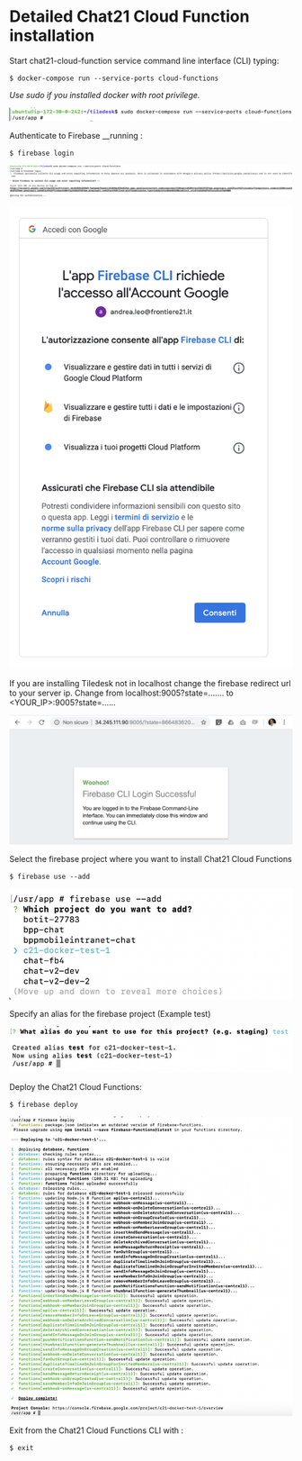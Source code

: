 # Detailed Chat21 Cloud Function installation

Start chat21-cloud-function service command line interface \(CLI\) typing:

```text
$ docker-compose run --service-ports cloud-functions
```

_Use sudo if you installed docker with root privilege._

![](../.gitbook/assets/image%20%2810%29.png)

Authenticate to Firebase \_\_running :

```text
$ firebase login
```

![](../.gitbook/assets/image%20%2831%29.png)

![](../.gitbook/assets/image%20%2819%29.png)

If you are installing Tiledesk not in localhost change the firebase redirect url to your server ip. Change from localhost:9005?state=....... to &lt;YOUR\_IP&gt;:9005?state=......

![](../.gitbook/assets/image%20%2821%29.png)

Select the firebase project where you want to install Chat21 Cloud Functions

```text
$ firebase use --add
```

![](../.gitbook/assets/image%20%283%29.png)

Specify an alias for the firebase project \(Example test\)

![](../.gitbook/assets/image%20%2811%29.png)

Deploy the Chat21 Cloud Functions:

```text
$ firebase deploy
```

![](../.gitbook/assets/image%20%2816%29.png)

Exit from the Chat21 Cloud Functions CLI with :

```text
$ exit
```

